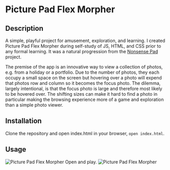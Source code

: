 # Picture Pad Flex Morpher

## Description

A simple, playful project for amusement, exploration, and learning.
I created Picture Pad Flex Morpher during self-study of JS, HTML, and CSS prior to any formal learning. It was a natural progression from the [Nonsense Pad](https://github.com/pablisch/nonsense-pad-sampler) project.

The premise of the app is an innovative way to view a collection of photos, e.g. from a holiday or a portfolio.
Due to the number of photos, they each occupy a small space on the screen but hovering over a photo will expend that photos row and column so it becomes the focus photo.
The dilemma, largely intentional, is that the focus photo is large and therefore most likely to be hovered over. The shifting sizes can make it hard to find a photo in particular making the browsing experience more of a game and exploration than a simple photo viewer.

## Installation

Clone the repository and open index.html in your browser, `open index.html`.

## Usage
![Picture Pad Flex Morpher](images/picture-pad.png)
Open and play.
![Picture Pad Flex Morpher](images/picture-pad.gif)